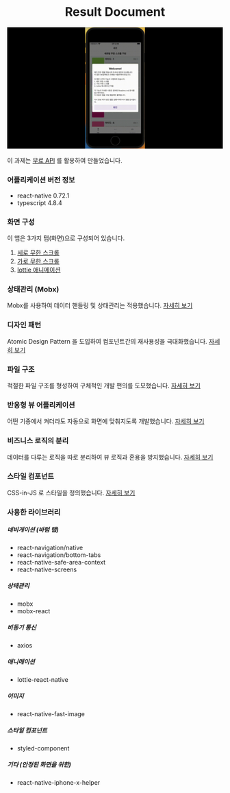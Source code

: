 <h1 align='center'>Result Document</h1>
<img src='../assets/video/vertical.gif'/>

이 과제는 [무료 API](https://jsonplaceholder.typicode.com/photos) 를 활용하여 만들었습니다.

### 어플리케이션 버전 정보
- react-native 0.72.1
- typescript 4.8.4

### 화면 구성
이 앱은 3가지 탭(화면)으로 구성되어 있습니다.
1. [세로 무한 스크롤](./vertical.md)
2. [가로 무한 스크롤](./horizon.md)
3. [lottie 애니메이션](./animation.md)

### 상태관리 (Mobx)
Mobx를 사용하여 데이터 핸들링 및 상태관리는 적용했습니다.
[자세히 보기](./mobx.md)

### 디자인 패턴
Atomic Design Pattern 을 도입하여 컴포넌트간의 재사용성을 극대화했습니다.
[자세히 보기](./designPattern.md)

### 파일 구조
적절한 파일 구조를 형성하여 구체적인 개발 편의를 도모했습니다.
[자세히 보기](./fileTree.md)

### 반응형 뷰 어플리케이션
어떤 기종에서 켜더라도 자동으로 화면에 맞춰지도록 개발했습니다.
[자세히 보기](./responsive.md)

### 비즈니스 로직의 분리
데이터를 다루는 로직을 따로 분리하여 뷰 로직과 혼용을 방지했습니다.
[자세히 보기](./excludeBusiness.md)

### 스타일 컴포넌트
CSS-in-JS 로 스타일을 정의했습니다.
[자세히 보기](./styleComponent.md)

### 사용한 라이브러리
##### 네비게이션 (바텀 탭)
- react-navigation/native
- react-navigation/bottom-tabs
- react-native-safe-area-context
- react-native-screens

##### 상태관리
- mobx
- mobx-react

##### 비동기 통신
- axios

##### 애니메이션
- lottie-react-native

##### 이미지
- react-native-fast-image

##### 스타일 컴포넌트
- styled-component

##### 기타 (안정된 화면을 위한)
- react-native-iphone-x-helper